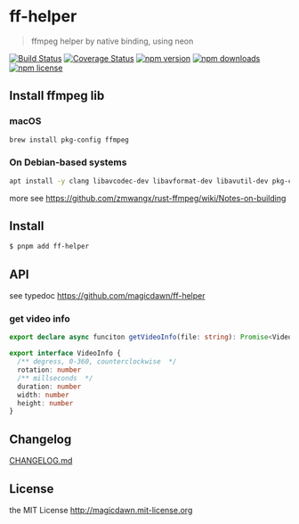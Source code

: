 # ff-helper

> ffmpeg helper by native binding, using neon

[![Build Status](https://img.shields.io/github/actions/workflow/status/magicdawn/ff-helper/ci.yml?style=flat-square&branch=main)](https://github.com/magicdawn/ff-helper/actions/workflows/ci.yml)
[![Coverage Status](https://img.shields.io/codecov/c/github/magicdawn/ff-helper.svg?style=flat-square)](https://codecov.io/gh/magicdawn/ff-helper)
[![npm version](https://img.shields.io/npm/v/ff-helper.svg?style=flat-square)](https://www.npmjs.com/package/ff-helper)
[![npm downloads](https://img.shields.io/npm/dm/ff-helper.svg?style=flat-square)](https://www.npmjs.com/package/ff-helper)
[![npm license](https://img.shields.io/npm/l/ff-helper.svg?style=flat-square)](http://magicdawn.mit-license.org)

## Install ffmpeg lib

### macOS

```sh
brew install pkg-config ffmpeg
```

### On Debian-based systems

```sh
apt install -y clang libavcodec-dev libavformat-dev libavutil-dev pkg-config
```

more see https://github.com/zmwangx/rust-ffmpeg/wiki/Notes-on-building

## Install

```sh
$ pnpm add ff-helper
```

## API

see typedoc https://github.com/magicdawn/ff-helper

### get video info

```ts
export declare async funciton getVideoInfo(file: string): Promise<VideoInfo>;

export interface VideoInfo {
  /** degress, 0-360, counterclockwise  */
  rotation: number
  /** millseconds  */
  duration: number
  width: number
  height: number
}
```

## Changelog

[CHANGELOG.md](CHANGELOG.md)

## License

the MIT License http://magicdawn.mit-license.org
